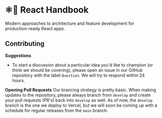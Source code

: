# ⚛🤌 React Handbook

Modern approaches to architecture and feature development for production-ready React apps.

## Contributing

**Suggestions**
- To start a discussion about a particular idea you'd like to champion (or think we should be covering), please open an issue in our GitHub repository with the label `Question`. We will try to respond within 24 hours.

**Opening Pull Requests**
Our brancing strategy is pretty basic. When making updates to the repository, please always branch from `develop` and create your pull requests (PR's) back into `develop` as well. As of now, the `develop` branch is the one we deploy to Vercel, but we will soon be coming up with a schedule for regular releases from the `main` branch.